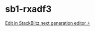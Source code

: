 # sb1-rxadf3

[Edit in StackBlitz next generation editor ⚡️](https://stackblitz.com/~/github.com/Badshah-h/sb1-rxadf3)